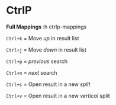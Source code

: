 # CtrlP
**Full Mappings** :h ctrlp-mappings

`Ctrl+k` =  Move *up* in result list
    
`Ctrl+j` =  Move *down* in result list
    
`Ctrl+p` =  *previous* search
    
`Ctrl+n` =  *next* search
    
`Ctrl+s` =  Open result in a new *split*
    
`Ctrl+v` =  Open result in a new *vertical* split
